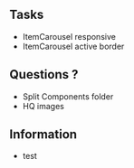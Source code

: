 ## Tasks
- ItemCarousel responsive
- ItemCarousel active border

## Questions ?
- Split Components folder
- HQ images

## Information 
- test 